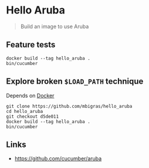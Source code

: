 # Hello Aruba

> Build an image to use Aruba

## Feature tests

```
docker build --tag hello_aruba .
bin/cucumber
```

## Explore broken `$LOAD_PATH` technique

Depends on [Docker](https://www.docker.com/community-edition)

```
git clone https://github.com/mbigras/hello_aruba
cd hello_aruba
git checkout d5de011
docker build --tag hello_aruba .
bin/cucumber
```

## Links

* https://github.com/cucumber/aruba
